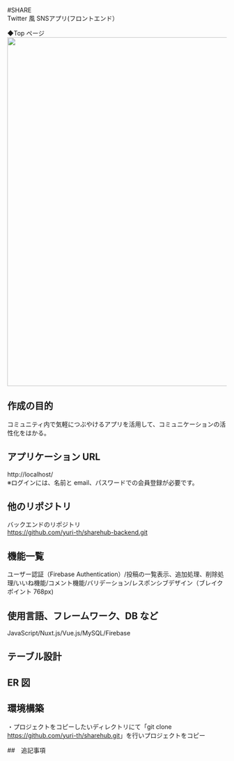#SHARE<br>
Twitter 風 SNSアプリ(フロントエンド）<br>

◆Top ページ<br>
<img src="https://github.com/yuri-th/sharehub/assets/117786989/6afe7101-d671-43a1-a5f6-38eb52165610" width="800"><br>

## 作成の目的

コミュニティ内で気軽につぶやけるアプリを活用して、コミュニケーションの活性化をはかる。

## アプリケーション URL<br>

http://localhost/<br>
※ログインには、名前と email、パスワードでの会員登録が必要です。<br>

## 他のリポジトリ<br>

バックエンドのリポジトリ<br>
https://github.com/yuri-th/sharehub-backend.git

## 機能一覧<br>

ユーザー認証（Firebase Authentication）/投稿の一覧表示、追加処理、削除処理/いいね機能/コメント機能/バリデーション/レスポンシブデザイン（ブレイクポイント 768px)<br>

## 使用言語、フレームワーク、DB など<br>

JavaScript/Nuxt.js/Vue.js/MySQL/Firebase<br>

## テーブル設計<br>

## ER 図<br>

## 環境構築<br>

・プロジェクトをコピーしたいディレクトリにて「git clone <https://github.com/yuri-th/sharehub.git>」を行いプロジェクトをコピー<br>

##　追記事項<br>
